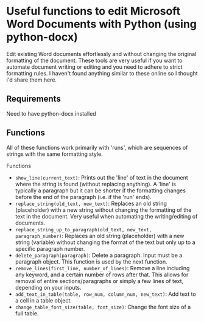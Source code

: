 # Useful functions to edit Microsoft Word Documents with Python (using python-docx)

Edit existing Word documents effortlessly and without changing the original formatting of the document. These tools are very useful if you want to automate document writing or editing and you need to adhere to strict formatting rules. I haven't found anything similar to these online so I thought I'd share them here.

## Requirements

Need to have python-docx installed

## Functions

All of these functions work primarily with 'runs', which are sequences of strings with the same formatting style.

Functions
- `show_line(current_text)`: Prints out the 'line' of text in the document where the string is found (without replacing anything). A 'line' is typically a paragraph but it can be shorter if the formatting changes before the end of the paragraph (i.e. if the 'run' ends).
- `replace_string(old_text, new_text)`: Replaces an old string (placeholder) with a new string without changing the formatting of the text in the document. Very useful when automating the writing/editing of documents.
- `replace_string_up_to_paragraph(old_text, new_text, paragraph_number)`: Replaces an old string (placeholder) with a new string (variable) without changing the format of the text
    but only up to a specific paragraph number.
- `delete_paragraph(paragraph)`: Delete a paragraph. Input must be a paragraph object. This function is used by the next function.
- `remove_lines(first_line, number_of_lines)`: Remove a line including any keyword, and a certain number of rows after that. This allows for removal of entire sections/paragraphs or simply a few lines of text, depending on your inputs.
- `add_text_in_table(table, row_num, column_num, new_text)`: Add text to a cell in a table object.
- `change_table_font_size(table, font_size)`: Change the font size of a full table.

